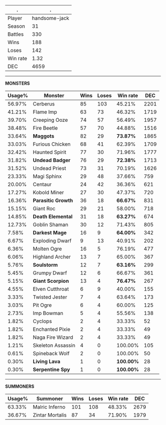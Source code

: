 .|.
|-|-
Player|handsome-jack
Season|31
Battles|330
Wins|188
Loses|142
Win rate|1.32
DEC|4659

---
**MONSTERS**

Usage%|Monster|Wins|Loses|Win rate|DEC|
-|-|-|-|-|-|
56.97%|Cerberus|85|103|45.21%|2201|
41.21%|Flame Imp|63|73|46.32%|1719|
39.70%|Creeping Ooze|74|57|56.49%|1957|
38.48%|Fire Beetle|57|70|44.88%|1516|
33.64%|**Maggots**|82|29|**73.87%**|1865|
33.03%|Furious Chicken|68|41|62.39%|1709|
32.42%|Haunted Spirit|77|30|71.96%|1777|
31.82%|**Undead Badger**|76|29|**72.38%**|1713|
31.52%|Undead Priest|73|31|70.19%|1626|
23.33%|Magi Sphinx|29|48|37.66%|759|
20.00%|Centaur|24|42|36.36%|621|
17.27%|Kobold Miner|27|30|47.37%|720|
16.36%|**Parasitic Growth**|36|18|**66.67%**|831|
15.15%|Giant Roc|29|21|58.00%|718|
14.85%|**Death Elemental**|31|18|**63.27%**|674|
12.73%|Goblin Shaman|30|12|71.43%|805|
7.58%|**Darkest Mage**|16|9|**64.00%**|342|
6.67%|Exploding Dwarf|9|13|40.91%|202|
6.36%|Molten Ogre|16|5|76.19%|477|
6.06%|Highland Archer|13|7|65.00%|367|
5.76%|**Soulstorm**|12|7|**63.16%**|299|
5.45%|Grumpy Dwarf|12|6|66.67%|361|
5.15%|**Giant Scorpion**|13|4|**76.47%**|267|
4.55%|Elven Cutthroat|6|9|40.00%|155|
3.33%|Twisted Jester|7|4|63.64%|173|
3.03%|Pit Ogre|6|4|60.00%|125|
2.73%|Imp Bowman|5|4|55.56%|138|
1.82%|Cyclops|2|4|33.33%|52|
1.82%|Enchanted Pixie|2|4|33.33%|49|
1.82%|Naga Fire Wizard|2|4|33.33%|49|
1.21%|Skeleton Assassin|4|0|100.00%|105|
0.61%|Spineback Wolf|2|0|100.00%|50|
0.30%|**Living Lava**|1|0|**100.00%**|28|
0.30%|**Serpentine Spy**|1|0|**100.00%**|28|

---
**SUMMONERS**

Usage%|Summoner|Wins|Loses|Win rate|DEC|
-|-|-|-|-|-|
63.33%|Malric Inferno|101|108|48.33%|2679|
36.67%|Zintar Mortalis|87|34|71.90%|1979|
